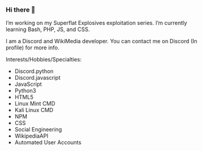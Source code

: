 ### Hi there 👋

I’m working on my Superflat Explosives exploitation series.
I’m currently learning Bash, PHP, JS, and CSS.


I am a Discord and WikiMedia developer. You can contact me on Discord (In profile) for more info.

Interests/Hobbies/Specialties:

* Discord.python
* Discord.javascript
* JavaScript
* Python3
* HTML5
* Linux Mint CMD
* Kali Linux CMD
* NPM 
* CSS
* Social Engineering 
* WikipediaAPI
* Automated User Accounts

